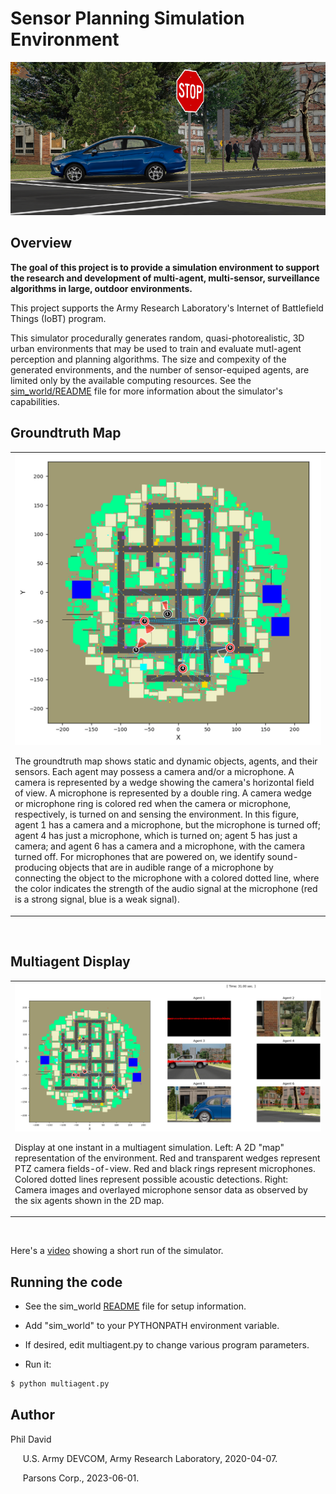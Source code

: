 
# Sensor Planning Simulation Environment

 <p align="center">  
 <img src="README.images/camera_image.png">
 </p>
 
## Overview

**The goal of this project is to provide a simulation environment to support the research and development of multi-agent, multi-sensor, surveillance algorithms in large, outdoor environments.**

This project supports the Army Research Laboratory's Internet of Battlefield Things (IoBT) program. 

This simulator procedurally generates random, quasi-photorealistic, 3D urban environments that may be used to train and evaluate mutl-agent perception and planning algorithms. The size and compexity of the generated environments, and the number of sensor-equiped agents, are limited only by the available computing resources. See the [sim_world/README](sim_world/README.md) file for more information about the simulator's capabilities.


## Groundtruth Map


<table>
<tr>
<td><img src="README.images/map_2d.png"><br>
<p align="left"> 
The groundtruth map shows static and dynamic objects, agents,  and their sensors. Each agent may possess a camera and/or a  microphone. A camera is represented by a wedge showing the  camera's horizontal field of view. A microphone is represented by a double ring. A camera wedge or microphone ring is colored red when the camera or microphone, respectively, is turned on and  sensing the environment. In this figure, agent 1 has a camera and a microphone, but the microphone is turned off; agent 4 has just a microphone, which is turned on; agent 5 has just a camera; and agent 6 has a camera and a microphone, with the camera turned off. For microphones that are powered on, we identify sound-producing objects that are in audible range of a microphone by connecting the object to the microphone with a colored dotted line, where the color indicates the strength of the audio signal at the microphone (red is a strong signal, blue is a weak signal). 
 </td></p>
</tr>
</table><br>

## Multiagent Display

<table>
<tr>
<td><img src="README.images/montage.png"><br>
<p align="Left"> Display at one instant in a multiagent simulation.  Left: A 2D "map" representation of the environment.  Red and transparent wedges represent PTZ camera fields-of-view. Red and black rings represent microphones. Colored dotted lines represent possible acoustic detections. Right: Camera images and overlayed microphone sensor data as observed by the six agents shown in the 2D map. </td></p>
</tr>
</table><br>

Here's a [video](./sim_demo.mp4) showing a short run of the simulator.

## Running the code

* See the sim_world [README](sim_world/README.md) file for setup information.

* Add "sim_world" to your PYTHONPATH environment variable.

* If desired, edit multiagent.py to change various program parameters.

* Run it:
~~~bash
$ python multiagent.py
~~~
 
## Author

Phil David

&nbsp;&nbsp;&nbsp;&nbsp; U.S. Army DEVCOM, Army Research Laboratory, 2020-04-07.

&nbsp;&nbsp;&nbsp;&nbsp; Parsons Corp., 2023-06-01.




